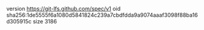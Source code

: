 version https://git-lfs.github.com/spec/v1
oid sha256:1de5555f6a1080d5841824c239a7cbdfdda9a9074aaaf3098f88ba16d305915c
size 3186
